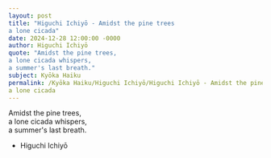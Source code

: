 ```yaml
---
layout: post
title: "Higuchi Ichiyō - Amidst the pine trees  
a lone cicada"
date: 2024-12-28 12:00:00 -0000
author: Higuchi Ichiyō
quote: "Amidst the pine trees,  
a lone cicada whispers,  
a summer's last breath."
subject: Kyōka Haiku
permalink: /Kyōka Haiku/Higuchi Ichiyō/Higuchi Ichiyō - Amidst the pine trees  
a lone cicada
---
```


Amidst the pine trees,  
a lone cicada whispers,  
a summer's last breath.

- Higuchi Ichiyō
